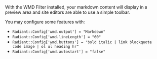 With the WMD Filter installed, your markdown content will display in a 
preview area and site editors are able to use a simple toolbar.

You may configure some features with:

  - `Radiant::Config['wmd.output'] = "Markdown"`
  - `Radiant::Config['wmd.lineLength'] = "60"`
  - `Radiant::Config['wmd.buttons'] = "bold italic | link blockquote code image | ol ul heading hr"`
  - `Radiant::Config['wmd.autostart'] = "false"`